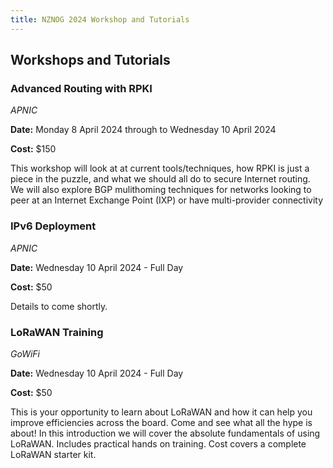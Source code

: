 ```yaml
---
title: NZNOG 2024 Workshop and Tutorials
---
```

## Workshops and Tutorials

### Advanced Routing with RPKI
*APNIC*

**Date:** Monday 8 April 2024 through to Wednesday 10 April 2024

**Cost:** $150 


This workshop will look at at current tools/techniques, how RPKI is just a piece in the puzzle, and what we should all do to secure Internet routing. We will also explore BGP mulithoming techniques for networks looking to peer at an Internet Exchange Point (IXP) or have multi-provider connectivity



### IPv6 Deployment
*APNIC*

**Date:** Wednesday 10 April 2024 - Full Day

**Cost:** $50 

Details to come shortly.


### LoRaWAN Training
*GoWiFi*

**Date:** Wednesday 10 April 2024 - Full Day

**Cost:** $50 

This is your opportunity to learn about LoRaWAN and how it can help you improve efficiencies across the board. Come and see what all the hype is about! In this introduction we will cover the absolute fundamentals of using LoRaWAN.  Includes practical hands on training.  Cost covers a complete LoRaWAN starter kit.
